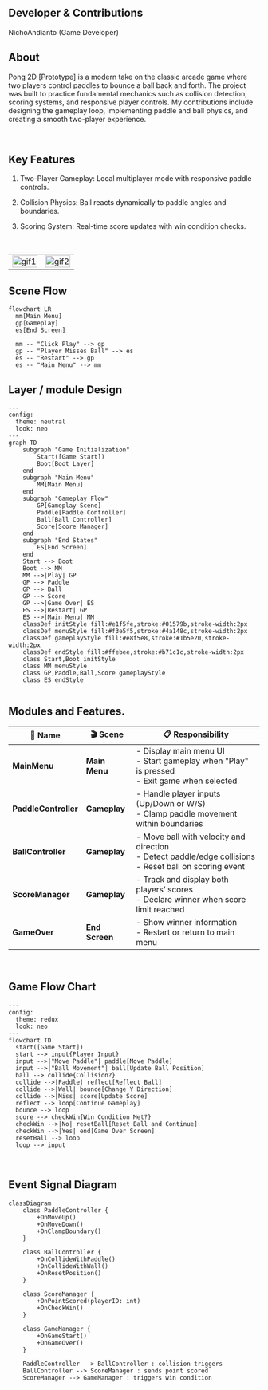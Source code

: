 ## Developer & Contributions

NichoAndianto (Game Developer)
  <br>

## About
Pong 2D [Prototype] is a modern take on the classic arcade game where two players control paddles to bounce a ball back and forth. The project was built to practice fundamental mechanics such as collision detection, scoring systems, and responsive player controls. My contributions include designing the gameplay loop, implementing paddle and ball physics, and creating a smooth two-player experience.

<br>

## Key Features

1. Two-Player Gameplay: Local multiplayer mode with responsive paddle controls.

2. Collision Physics: Ball reacts dynamically to paddle angles and boundaries.

3. Scoring System: Real-time score updates with win condition checks.

<br>

<table>
  <tr>
    <td align="left" width="50%">
      <img width="100%" alt="gif1" src="https://github.com/adxze/adxze/blob/main/0604(2).gif">
    </td>
    <td align="right" width="50%">
      <img width="100%" alt="gif2" src="https://github.com/adxze/adxze/blob/main/0604(3).gif">
    </td>
  </tr>
</table>

## Scene Flow 

```mermaid
flowchart LR
  mm[Main Menu]
  gp[Gameplay]
  es[End Screen]

  mm -- "Click Play" --> gp
  gp -- "Player Misses Ball" --> es
  es -- "Restart" --> gp
  es -- "Main Menu" --> mm

```
## Layer / module Design 

```mermaid
---
config:
  theme: neutral
  look: neo
---
graph TD
    subgraph "Game Initialization"
        Start([Game Start])
        Boot[Boot Layer]
    end
    subgraph "Main Menu"
        MM[Main Menu]
    end
    subgraph "Gameplay Flow"
        GP[Gameplay Scene]
        Paddle[Paddle Controller]
        Ball[Ball Controller]
        Score[Score Manager]
    end
    subgraph "End States"
        ES[End Screen]
    end
    Start --> Boot
    Boot --> MM
    MM -->|Play| GP
    GP --> Paddle
    GP --> Ball
    GP --> Score
    GP -->|Game Over| ES
    ES -->|Restart| GP
    ES -->|Main Menu| MM
    classDef initStyle fill:#e1f5fe,stroke:#01579b,stroke-width:2px
    classDef menuStyle fill:#f3e5f5,stroke:#4a148c,stroke-width:2px
    classDef gameplayStyle fill:#e8f5e8,stroke:#1b5e20,stroke-width:2px
    classDef endStyle fill:#ffebee,stroke:#b71c1c,stroke-width:2px
    class Start,Boot initStyle
    class MM menuStyle
    class GP,Paddle,Ball,Score gameplayStyle
    class ES endStyle


```


## Modules and Features.
| 📂 Name              | 🎬 Scene       | 📋 Responsibility                                                                                            |
| -------------------- | -------------- | ------------------------------------------------------------------------------------------------------------- |
| **MainMenu**         | **Main Menu**  | - Display main menu UI<br/>- Start gameplay when "Play" is pressed<br/>- Exit game when selected              |
| **PaddleController** | **Gameplay**   | - Handle player inputs (Up/Down or W/S)<br/>- Clamp paddle movement within boundaries                         |
| **BallController**   | **Gameplay**   | - Move ball with velocity and direction<br/>- Detect paddle/edge collisions<br/>- Reset ball on scoring event |
| **ScoreManager**     | **Gameplay**   | - Track and display both players’ scores<br/>- Declare winner when score limit reached                        |
| **GameOver**         | **End Screen** | - Show winner information<br/>- Restart or return to main menu                                                |


<br>


## Game Flow Chart


```mermaid
---
config:
  theme: redux
  look: neo
---
flowchart TD
  start([Game Start])
  start --> input{Player Input}
  input -->|"Move Paddle"| paddle[Move Paddle]
  input -->|"Ball Movement"| ball[Update Ball Position]
  ball --> collide{Collision?}
  collide -->|Paddle| reflect[Reflect Ball]
  collide -->|Wall| bounce[Change Y Direction]
  collide -->|Miss| score[Update Score]
  reflect --> loop[Continue Gameplay]
  bounce --> loop
  score --> checkWin{Win Condition Met?}
  checkWin -->|No| resetBall[Reset Ball and Continue]
  checkWin -->|Yes| end[Game Over Screen]
  resetBall --> loop
  loop --> input

```


<br>

## Event Signal Diagram


```mermaid
classDiagram
    class PaddleController {
        +OnMoveUp()
        +OnMoveDown()
        +OnClampBoundary()
    }

    class BallController {
        +OnCollideWithPaddle()
        +OnCollideWithWall()
        +OnResetPosition()
    }

    class ScoreManager {
        +OnPointScored(playerID: int)
        +OnCheckWin()
    }

    class GameManager {
        +OnGameStart()
        +OnGameOver()
    }

    PaddleController --> BallController : collision triggers
    BallController --> ScoreManager : sends point scored
    ScoreManager --> GameManager : triggers win condition



```



